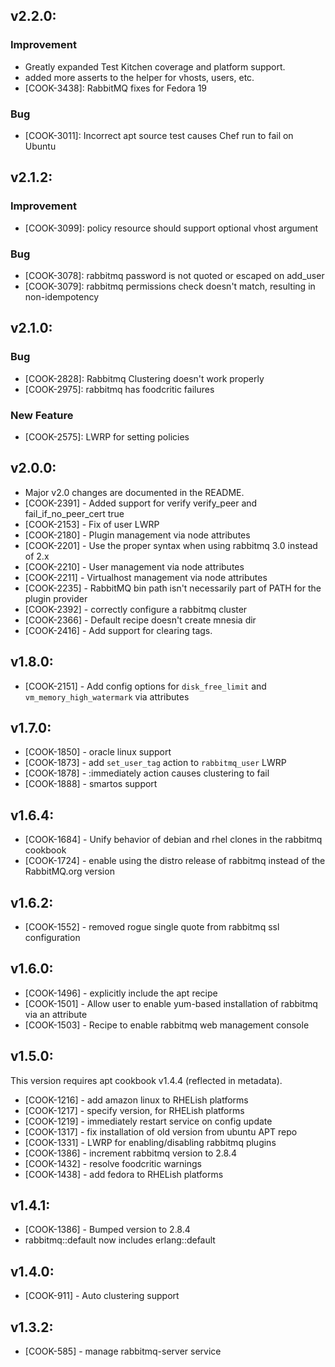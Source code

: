 ## v2.2.0:

### Improvement

- Greatly expanded Test Kitchen coverage and platform support.
- added more asserts to the helper for vhosts, users, etc.
- [COOK-3438]: RabbitMQ fixes for Fedora 19

### Bug

- [COOK-3011]: Incorrect apt source test causes Chef run to fail on Ubuntu

## v2.1.2:

### Improvement

- [COOK-3099]: policy resource should support optional vhost argument

### Bug

- [COOK-3078]: rabbitmq password is not quoted or escaped on add_user
- [COOK-3079]: rabbitmq permissions check doesn't match, resulting in
  non-idempotency

## v2.1.0:

### Bug

- [COOK-2828]: Rabbitmq Clustering doesn't work properly
- [COOK-2975]: rabbitmq has foodcritic failures

### New Feature

- [COOK-2575]: LWRP for setting policies

## v2.0.0:

* Major v2.0 changes are documented in the README.
* [COOK-2391] - Added support for verify verify_peer and fail_if_no_peer_cert true
* [COOK-2153] - Fix of user LWRP
* [COOK-2180] - Plugin management via node attributes
* [COOK-2201] - Use the proper syntax when using rabbitmq 3.0 instead of 2.x
* [COOK-2210] - User management via node attributes
* [COOK-2211] - Virtualhost management via node attributes
* [COOK-2235] - RabbitMQ bin path isn't necessarily part of PATH for the plugin provider
* [COOK-2392] - correctly configure a rabbitmq cluster
* [COOK-2366] - Default recipe doesn't create mnesia dir
* [COOK-2416] - Add support for clearing tags.

## v1.8.0:

* [COOK-2151] - Add config options for `disk_free_limit` and
  `vm_memory_high_watermark` via attributes

## v1.7.0:

* [COOK-1850] - oracle linux support
* [COOK-1873] - add `set_user_tag` action to `rabbitmq_user` LWRP
* [COOK-1878] - :immediately action causes clustering to fail
* [COOK-1888] - smartos support

## v1.6.4:

* [COOK-1684] - Unify behavior of debian and rhel clones in the rabbitmq cookbook
* [COOK-1724] - enable using the distro release of rabbitmq instead of the RabbitMQ.org version

## v1.6.2:

* [COOK-1552] - removed rogue single quote from rabbitmq ssl
  configuration

## v1.6.0:

* [COOK-1496] - explicitly include the apt recipe
* [COOK-1501] - Allow user to enable yum-based installation of
  rabbitmq via an attribute
* [COOK-1503] - Recipe to enable rabbitmq web management console

## v1.5.0:

This version requires apt cookbook v1.4.4 (reflected in metadata).

* [COOK-1216] - add amazon linux to RHELish platforms
* [COOK-1217] - specify version, for RHELish platforms
* [COOK-1219] - immediately restart service on config update
* [COOK-1317] - fix installation of old version from ubuntu APT repo
* [COOK-1331] - LWRP for enabling/disabling rabbitmq plugins
* [COOK-1386] - increment rabbitmq version to 2.8.4
* [COOK-1432] - resolve foodcritic warnings
* [COOK-1438] - add fedora to RHELish platforms

## v1.4.1:

* [COOK-1386] - Bumped version to 2.8.4
* rabbitmq::default now includes erlang::default

## v1.4.0:

* [COOK-911] - Auto clustering support

## v1.3.2:

* [COOK-585] - manage rabbitmq-server service

